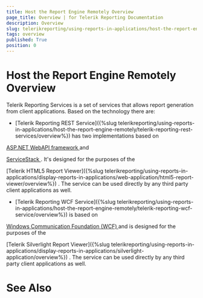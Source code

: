 ```yaml
---
title: Host the Report Engine Remotely Overview
page_title: Overview | for Telerik Reporting Documentation
description: Overview
slug: telerikreporting/using-reports-in-applications/host-the-report-engine-remotely/overview
tags: overview
published: True
position: 0
---
```


# Host the Report Engine Remotely Overview



Telerik Reporting Services is a set of services that allows report generation from client applications. Based on the technology there are:


* [Telerik Reporting REST Service]({%slug telerikreporting/using-reports-in-applications/host-the-report-engine-remotely/telerik-reporting-rest-services/overview%})
 has two implementations based on
            
[ASP.NET WebAPI framework
](http://www.asp.net/web-api
)            and
            
[ServiceStack
](https://servicestack.net/
).
            It's designed for the purposes of the
            
[Telerik HTML5 Report Viewer]({%slug telerikreporting/using-reports-in-applications/display-reports-in-applications/web-application/html5-report-viewer/overview%})
. The service can be used directly by any third party client applications as well.
          


* [Telerik Reporting WCF Service]({%slug telerikreporting/using-reports-in-applications/host-the-report-engine-remotely/telerik-reporting-wcf-service/overview%})
 is based on
            
[Windows Communication Foundation (WCF)
](http://msdn.microsoft.com/en-us/library/dd456779(v=vs.100).aspx
) and is designed for the purposes of the
            
[Telerik Silverlight Report Viewer]({%slug telerikreporting/using-reports-in-applications/display-reports-in-applications/silverlight-application/overview%})
. The service can be used directly by any third party client applications as well.
          


# See Also

